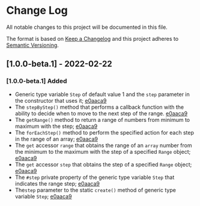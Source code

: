 
# Change Log

All notable changes to this project will be documented in this file.

The format is based on [Keep a Changelog](http://keepachangelog.com/)
and this project adheres to [Semantic Versioning](http://semver.org/).

## [1.0.0-beta.1] - 2022-02-22

### [1.0.0-beta.1] Added

- Generic type variable `Step` of default value 1 and the `step` parameter in the constructor that uses it; [e0aaca9]
- The `stepByStep()` method that performs a callback function with the ability to decide when to move to the next step of the range. [e0aaca9]
- The `getRange()` method to return a range of numbers from minimum to maximum with the step; [e0aaca9]
- The `forEachStep()` method to perform the specified action for each step in the range of an array; [e0aaca9]
- The `get` accessor `range` that obtains the range of an `array` number from the minimum to the maximum with the step of a specified `Range` object; [e0aaca9]
- The `get` accessor `step` that obtains the step of a specified `Range` object; [e0aaca9]
- The `#step` private property of the generic type variable `Step` that indicates the range step; [e0aaca9]
- The`step` parameter to the static `create()` method of generic type variable `Step`; [e0aaca9]

[e0aaca9]: https://github.com/angular-package/range/commit/e0aaca9b5bc146e06278752979d825f4832c0502
